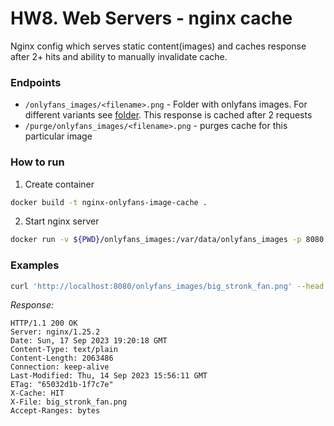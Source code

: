 # HW8. Web Servers - nginx cache
Nginx config which serves static content(images) and caches response after 2+ hits and ability to manually invalidate cache.

### Endpoints
- `/onlyfans_images/<filename>.png` - Folder with onlyfans images. For different variants see [folder](./onlyfans_images). This response is cached after 2 requests
- `/purge/onlyfans_images/<filename>.png` - purges cache for this particular image
### How to run
1. Create container
```bash
docker build -t nginx-onlyfans-image-cache .
```

2. Start nginx server
```bash
docker run -v ${PWD}/onlyfans_images:/var/data/onlyfans_images -p 8080:8080 nginx-onlyfans-image-cache 
```

### Examples
```bash
curl 'http://localhost:8080/onlyfans_images/big_stronk_fan.png' --head
```
_Response:_
```
HTTP/1.1 200 OK
Server: nginx/1.25.2
Date: Sun, 17 Sep 2023 19:20:18 GMT
Content-Type: text/plain
Content-Length: 2063486
Connection: keep-alive
Last-Modified: Thu, 14 Sep 2023 15:56:11 GMT
ETag: "65032d1b-1f7c7e"
X-Cache: HIT
X-File: big_stronk_fan.png
Accept-Ranges: bytes
```
